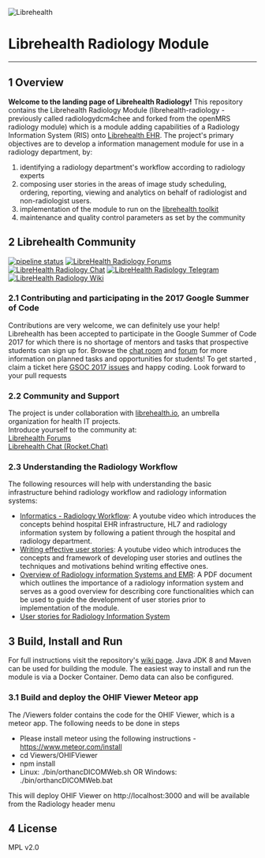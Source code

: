 ![Librehealth](http://librehealth.io/img/logo-small.png)
# Librehealth Radiology Module
***

## 1 Overview

**Welcome to the landing page of Librehealth Radiology!** This repository contains the Librehealth Radiology Module (librehealth-radiology - previously called radiologydcm4chee and forked from the openMRS radiology module) which is a module adding capabilities of a Radiology
Information System (RIS) onto [Librehealth EHR](https://gitlab.com/librehealth/LibreEHR). The project's primary objectives are to develop a information management module for use in a radiology department, by:

1. identifying a radiology department's workflow according to radiology experts
2. composing user stories in the areas of image study scheduling, ordering, reporting, viewing and analytics on behalf of radiologist and non-radiologist users.
3. implementation of the module to run on the [librehealth toolkit](https://gitlab.com/librehealth/lh-toolkit)
4. maintenance and quality control parameters as set by the community

## 2 Librehealth Community
[![pipeline status](https://gitlab.com/librehealth/lh-radiology/badges/master/pipeline.svg)](https://gitlab.com/librehealth/lh-radiology/commits/master)
[![LibreHealth Radiology Forums](https://img.shields.io/badge/librehealth-forum-orange.svg)](https://forums.librehealth.io/)
[![LibreHealth Radiology Chat](https://img.shields.io/badge/librehealth-chat-orange.svg)](https://chat.librehealth.io)
[![LibreHealth Radiology Telegram](https://img.shields.io/badge/librehealth%20radiology-telegram-blue.svg)](http://telegram.me/LibreHealth%20Radiology)
[![LibreHealth Radiology Wiki](https://img.shields.io/badge/librehealth%20radiology-wiki-blue.svg)](https://gitlab.com/librehealth/lh-radiology/wikis/home)

### 2.1 Contributing and participating in the 2017 Google Summer of Code
Contributions are very welcome, we can definitely use your help! Librehealth has been accepted to participate in the Google Summer of Code 2017 for which there is no shortage of mentors and tasks that prospective students can sign up for.  Browse the [chat room](https://chat.librehealth.io/channel/gci) and [forum](https://forums.librehealth.io/c/community/gsoc) for more information on planned tasks and opportunities for students! To get started , claim a
ticket here [GSOC 2017 issues](https://gitlab.com/librehealth/lh-radiology/issues) and happy coding. Look forward to your pull requests

### 2.2 Community and Support
The project is under collaboration with [librehealth.io](http://librehealth.io), an umbrella organization for health IT projects. <br>
Introduce yourself to the community at: <br> [Librehealth Forums](https://forums.librehealth.io/) <br> [Librehealth Chat (Rocket.Chat)](https://chat.librehealth.io)

### 2.3 Understanding the Radiology Workflow
The following resources will help with understanding the basic infrastructure behind radiology workflow and radiology information systems:

* [Informatics - Radiology Workflow](https://www.youtube.com/watch?v=czApoO5N9K8): A youtube video which introduces the concepts behind hospital EHR infrastructure, HL7 and radiology information system by following a patient through the hospital and radiology department.
* [Writing effective user stories](https://www.youtube.com/watch?v=6q5-cVeNjCE): A youtube video which introduces the concepts and framework of developing user stories and outlines the techniques and motivations behind writing effective ones.
* [Overview of Radiology information Systems and EMR](https://www.acr.org/~/media/ACR/Documents/PDF/Advocacy/IT%20Reference%20Guide/IT%20Ref%20Guide%20RISEMR.pdf): A PDF document which outlines the importance of a radiology information system and serves as a good overview for describing core functionalities which can be used to guide the development of user stories prior to implementation of the module.
* [User stories for Radiology Information System](https://librehealth.gitbooks.io/radiology-user-stories/content/)

## 3 Build, Install and Run

For full instructions visit the repository's [wiki page](https://gitlab.com/librehealth/lh-radiology/wikis/home). Java JDK 8 and Maven can be used for building the module. The easiest way to install and run the module is via a Docker Container. Demo data can also be configured.

### 3.1 Build and deploy the OHIF Viewer Meteor app
The /Viewers folder contains the code for the OHIF Viewer, which is a meteor app. The following needs to be done in steps
* Please install meteor using the following instructions - https://www.meteor.com/install
* cd Viewers/OHIFViewer
* npm install
* Linux: ./bin/orthancDICOMWeb.sh OR Windows: ./bin/orthancDICOMWeb.bat

This will deploy OHIF Viewer on http://localhost:3000 and will be available from the Radiology header menu

## 4 License
MPL v2.0

